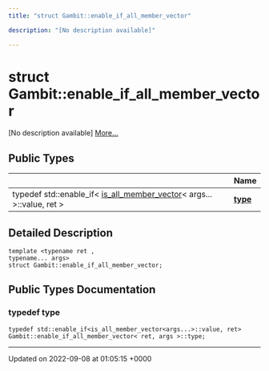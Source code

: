 ```yaml
---
title: "struct Gambit::enable_if_all_member_vector"

description: "[No description available]"

---
```


# struct Gambit::enable_if_all_member_vector



[No description available] [More...](#detailed-description)

## Public Types

|                | Name           |
| -------------- | -------------- |
| typedef std::enable_if< [is_all_member_vector](/documentation/code/classes/structgambit_1_1is__all__member__vector/)< args... >::value, ret > | **[type](/documentation/code/classes/structgambit_1_1enable__if__all__member__vector/)**  |

## Detailed Description

```
template <typename ret ,
typename... args>
struct Gambit::enable_if_all_member_vector;
```

## Public Types Documentation

### typedef type

```
typedef std::enable_if<is_all_member_vector<args...>::value, ret> Gambit::enable_if_all_member_vector< ret, args >::type;
```


-------------------------------

Updated on 2022-09-08 at 01:05:15 +0000